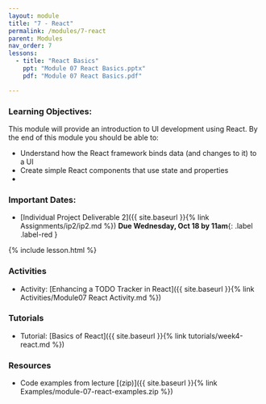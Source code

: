 ```yaml
---
layout: module
title: "7 - React"
permalink: /modules/7-react
parent: Modules
nav_order: 7
lessons: 
  - title: "React Basics"
    ppt: "Module 07 React Basics.pptx"
    pdf: "Module 07 React Basics.pdf"

---
```

### Learning Objectives:
This module will provide an introduction to UI development using React. By the end of this module you should be able to:
 * Understand how the React framework binds data (and changes to it) to a UI
 * Create simple React components that use state and properties
 * 
 
### Important Dates:
* [Individual Project Deliverable 2]({{ site.baseurl }}{% link Assignments/ip2/ip2.md %}) **Due Wednesday, Oct 18 by 11am**{: .label .label-red }

{% include lesson.html %}

### Activities
* Activity: [Enhancing a TODO Tracker in React]({{ site.baseurl }}{% link Activities/Module07 React Activity.md %})

### Tutorials
* Tutorial: [Basics of React]({{ site.baseurl }}{% link tutorials/week4-react.md %})

### Resources
* Code examples from lecture [(zip)]({{ site.baseurl }}{% link Examples/module-07-react-examples.zip %})